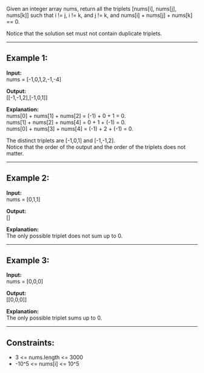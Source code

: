 Given an integer array nums, return all the triplets [nums[i], nums[j], nums[k]] such that i != j, i != k, and j != k, and nums[i] + nums[j] + nums[k] == 0.

Notice that the solution set must not contain duplicate triplets.

---

## Example 1:

**Input:**  
nums = [-1,0,1,2,-1,-4]

**Output:**  
[[-1,-1,2],[-1,0,1]]

**Explanation:**  
nums[0] + nums[1] + nums[2] = (-1) + 0 + 1 = 0.  
nums[1] + nums[2] + nums[4] = 0 + 1 + (-1) = 0.  
nums[0] + nums[3] + nums[4] = (-1) + 2 + (-1) = 0.  

The distinct triplets are [-1,0,1] and [-1,-1,2].  
Notice that the order of the output and the order of the triplets does not matter.

---

## Example 2:

**Input:**  
nums = [0,1,1]

**Output:**  
[]

**Explanation:**  
The only possible triplet does not sum up to 0.

---

## Example 3:

**Input:**  
nums = [0,0,0]

**Output:**  
[[0,0,0]]

**Explanation:**  
The only possible triplet sums up to 0.

---

## Constraints:

- 3 <= nums.length <= 3000  
- -10^5 <= nums[i] <= 10^5
